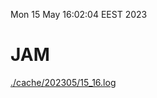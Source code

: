 Mon 15 May 16:02:04 EEST 2023
# JAM
<a href='./cache/202305/15_16.log'>./cache/202305/15_16.log</a>
